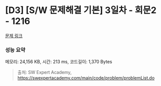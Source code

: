 # [D3] [S/W 문제해결 기본] 3일차 - 회문2 - 1216 

[문제 링크](https://swexpertacademy.com/main/code/problem/problemDetail.do?contestProbId=AV14Rq5aABUCFAYi) 

### 성능 요약

메모리: 24,156 KB, 시간: 213 ms, 코드길이: 1,370 Bytes



> 출처: SW Expert Academy, https://swexpertacademy.com/main/code/problem/problemList.do